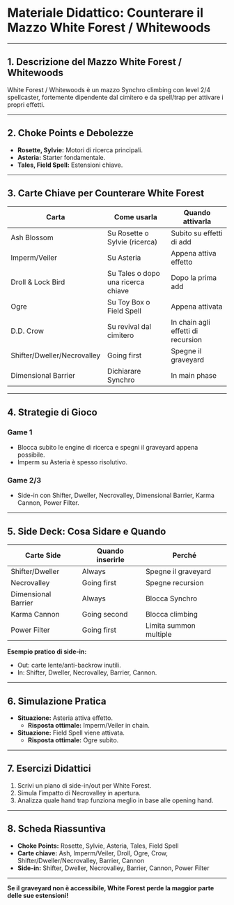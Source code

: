 # Materiale Didattico: Counterare il Mazzo White Forest / Whitewoods

---

## 1. Descrizione del Mazzo White Forest / Whitewoods

White Forest / Whitewoods è un mazzo Synchro climbing con level 2/4 spellcaster, fortemente dipendente dal cimitero e da spell/trap per attivare i propri effetti.

---

## 2. Choke Points e Debolezze

- **Rosette, Sylvie:** Motori di ricerca principali.
- **Asteria:** Starter fondamentale.
- **Tales, Field Spell:** Estensioni chiave.

---

## 3. Carte Chiave per Counterare White Forest

| Carta                | Come usarla                             | Quando attivarla                              |
|----------------------|-----------------------------------------|-----------------------------------------------|
| Ash Blossom          | Su Rosette o Sylvie (ricerca)           | Subito su effetti di add                      |
| Imperm/Veiler        | Su Asteria                              | Appena attiva effetto                         |
| Droll & Lock Bird    | Su Tales o dopo una ricerca chiave      | Dopo la prima add                             |
| Ogre                 | Su Toy Box o Field Spell                | Appena attivata                               |
| D.D. Crow            | Su revival dal cimitero                 | In chain agli effetti di recursion            |
| Shifter/Dweller/Necrovalley | Going first                      | Spegne il graveyard                           |
| Dimensional Barrier  | Dichiarare Synchro                      | In main phase                                 |

---

## 4. Strategie di Gioco

### **Game 1**
- Blocca subito le engine di ricerca e spegni il graveyard appena possibile.
- Imperm su Asteria è spesso risolutivo.

### **Game 2/3**
- Side-in con Shifter, Dweller, Necrovalley, Dimensional Barrier, Karma Cannon, Power Filter.

---

## 5. Side Deck: Cosa Sidare e Quando

| Carte Side           | Quando inserirle                        | Perché                                         |
|----------------------|-----------------------------------------|------------------------------------------------|
| Shifter/Dweller      | Always                                  | Spegne il graveyard                            |
| Necrovalley          | Going first                             | Spegne recursion                               |
| Dimensional Barrier  | Always                                  | Blocca Synchro                                 |
| Karma Cannon         | Going second                            | Blocca climbing                                |
| Power Filter         | Going first                             | Limita summon multiple                         |

**Esempio pratico di side-in:**  
- Out: carte lente/anti-backrow inutili.
- In: Shifter, Dweller, Necrovalley, Barrier, Cannon.

---

## 6. Simulazione Pratica

- **Situazione:** Asteria attiva effetto.
  - **Risposta ottimale:** Imperm/Veiler in chain.
- **Situazione:** Field Spell viene attivata.
  - **Risposta ottimale:** Ogre subito.

---

## 7. Esercizi Didattici

1. Scrivi un piano di side-in/out per White Forest.
2. Simula l’impatto di Necrovalley in apertura.
3. Analizza quale hand trap funziona meglio in base alle opening hand.

---

## 8. Scheda Riassuntiva

- **Choke Points:** Rosette, Sylvie, Asteria, Tales, Field Spell
- **Carte chiave:** Ash, Imperm/Veiler, Droll, Ogre, Crow, Shifter/Dweller/Necrovalley, Barrier, Cannon
- **Side-in:** Shifter, Dweller, Necrovalley, Barrier, Cannon, Power Filter

---

**Se il graveyard non è accessibile, White Forest perde la maggior parte delle sue estensioni!**